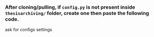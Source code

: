### After cloning/pulling, if `config.py` is not present inside `thesisarchiving/` folder, create one then paste the following code.


ask for configs settings
